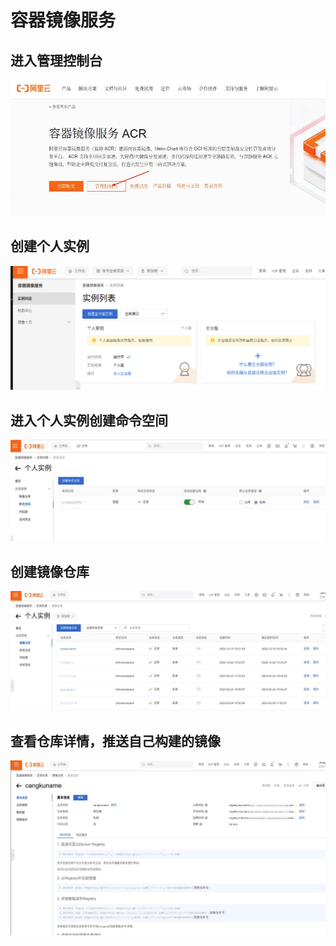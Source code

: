 # 容器镜像服务

## 进入管理控制台

![](./images/image1.jpg)

## 创建个人实例

![](./images/image2.png)

## 进入个人实例创建命令空间

![](./images/image3.jpg)

## 创建镜像仓库

![](./images/image4.jpg)

## 查看仓库详情，推送自己构建的镜像

![](./images/image5.jpg)
